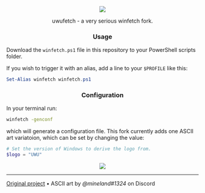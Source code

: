 <p align="center">
  <img src="https://user-images.githubusercontent.com/39361743/151651600-a1dcfcac-9068-4eca-b21a-942ba8906a9a.png" />
</p>
  
<p align="center">uwufetch - a very serious winfetch fork.</p>

<h3 align="center">Usage</h3>

Download the `winfetch.ps1` file in this repository to your PowerShell scripts folder.

If you wish to trigger it with an alias, add a line to your `$PROFILE` like this:

```ps1
Set-Alias winfetch winfetch.ps1
```

<h3 align="center">Configuration</h3>

In your terminal run:

```bash
winfetch -genconf
```

which will generate a configuration file. This fork currently adds one ASCII art variatoion, which can be set by changing the value:

```ps1
# Set the version of Windows to derive the logo from.
$logo = "UWU"

```

<p align="center">
  <img src="https://user-images.githubusercontent.com/39361743/151663911-5461cb0e-4ff3-467a-883d-1a581ccdbe7a.png" />
</p>
  
---

[Original project](https://github.com/kiedtl/winfetch)    •    ASCII art by _@mineland#1324_ on Discord
